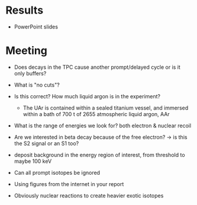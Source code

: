 # Results
- PowerPoint slides

# Meeting
- Does decays in the TPC cause another prompt/delayed cycle or is it only buffers?

- What is "no cuts"?
- Is this correct? How much liquid argon is in the experiment?
	- The UAr is contained within a sealed titanium vessel, and immersed within a bath of 700 t of 2655 atmospheric liquid argon, AAr

- What is the range of energies we look for? both electron & nuclear recoil
- Are we interested in beta decay because of the free electron? -> is this the S2 signal or an S1 too?
- deposit background in the energy region of interest, from threshold to maybe 100 keV
- Can all prompt isotopes be ignored

- Using figures from the internet in your report


- Obviously nuclear reactions to create heavier exotic isotopes